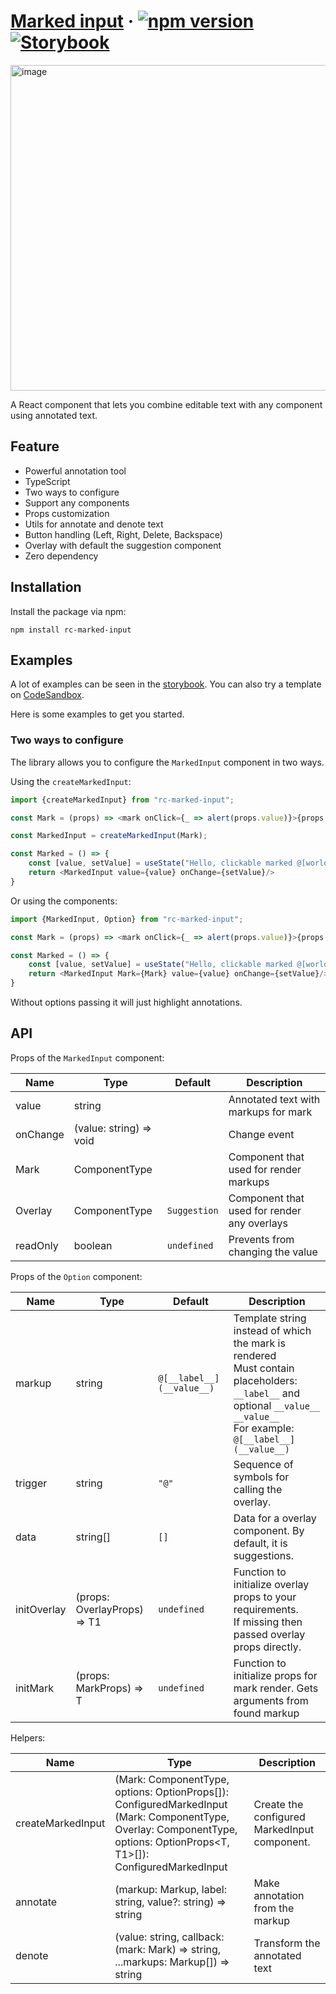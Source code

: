 # [Marked input](https://marked-input.vercel.app) &middot; [![npm version](https://img.shields.io/npm/v/rc-marked-input.svg?style=flat)](https://www.npmjs.com/package/rc-marked-input) [![Storybook](https://gw.alipayobjects.com/mdn/ob_info/afts/img/A*CQXNTZfK1vwAAAAAAAAAAABjAQAAAQ/original)](https://marked-input.vercel.app)

<img width="521" alt="image" src="https://user-images.githubusercontent.com/37639183/182974441-49e4b247-449a-47ba-a090-2cb3aab7ce44.png">

A React component that lets you combine editable text with any component using annotated text.

## Feature

* Powerful annotation tool
* TypeScript
* Two ways to configure
* Support any components
* Props customization
* Utils for annotate and denote text
* Button handling (Left, Right, Delete, Backspace)
* Overlay with default the suggestion component
* Zero dependency

## Installation

Install the package via npm:

```
npm install rc-marked-input
```

## Examples

A lot of examples can be seen in the [storybook](https://marked-input.vercel.app). You can also try a template on
[CodeSandbox](https://codesandbox.io/s/marked-input-ywnplp?file=/src/App.tsx).

Here is some examples to get you started.

### Two ways to configure

The library allows you to configure the `MarkedInput` component in two ways.

Using the `createMarkedInput`:

```javascript
import {createMarkedInput} from "rc-marked-input";

const Mark = (props) => <mark onClick={_ => alert(props.value)}>{props.label}</mark>

const MarkedInput = createMarkedInput(Mark);

const Marked = () => {
    const [value, setValue] = useState("Hello, clickable marked @[world](Hello! Hello!)!")
    return <MarkedInput value={value} onChange={setValue}/>
}
```

Or using the components:

```javascript
import {MarkedInput, Option} from "rc-marked-input";

const Mark = (props) => <mark onClick={_ => alert(props.value)}>{props.label}</mark>

const Marked = () => {
    const [value, setValue] = useState("Hello, clickable marked @[world](Hello! Hello!)!")
    return <MarkedInput Mark={Mark} value={value} onChange={setValue}/>
}
```

Without options passing it will just highlight annotations.

## API

Props of the `MarkedInput` component:

| Name     | Type                    | Default      | Description                                 |
|----------|-------------------------|--------------|---------------------------------------------|
| value    | string                  |              | Annotated text with markups for mark        |
| onChange | (value: string) => void |              | Change event                                |
| Mark     | ComponentType<T>        |              | Component that used for render markups      |
| Overlay  | ComponentType<T1>       | `Suggestion` | Component that used for render any overlays |
| readOnly | boolean                 | `undefined`  | Prevents from changing the value            |

Props of the `Option` component:

| Name        | Type                        | Default                   | Description                                                                                                                                                                       |
|-------------|-----------------------------|---------------------------|-----------------------------------------------------------------------------------------------------------------------------------------------------------------------------------|
| markup      | string                      | `@[__label__](__value__)` | Template string instead of which the mark is rendered<br/>Must contain placeholders: `__label__` and optional `__value__` `__value__`<br/> For example: `@[__label__](__value__)` |
| trigger     | string                      | `"@"`                     | Sequence of symbols for calling the overlay.                                                                                                                                      |
| data        | string[]                    | `[]`                      | Data for a overlay component. By default, it is suggestions.                                                                                                                      |
| initOverlay | (props: OverlayProps) => T1 | `undefined`               | Function to initialize overlay props to your requirements.<br/> If missing then passed overlay props directly.                                                                    |
| initMark    | (props: MarkProps) => T     | `undefined`               | Function to initialize props for mark render. Gets arguments from found markup                                                                                                    |

Helpers:

| Name              | Type                                                                                                                                                                                              | Description                                  |
|-------------------|---------------------------------------------------------------------------------------------------------------------------------------------------------------------------------------------------|----------------------------------------------|
| createMarkedInput | (Mark: ComponentType<T>, options: OptionProps<T>[]): ConfiguredMarkedInput<T> <br/> (Mark: ComponentType<T>, Overlay: ComponentType<T1>, options: OptionProps<T, T1>[]): ConfiguredMarkedInput<T> | Create the configured MarkedInput component. |
| annotate          | (markup: Markup, label: string, value?: string) => string                                                                                                                                         | Make annotation from the markup              |
| denote            | (value: string, callback: (mark: Mark) => string, ...markups: Markup[]) => string                                                                                                                 | Transform the annotated text                 |
